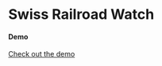 # Swiss Railroad Watch

#### Demo

[Check out the demo](https://lukezirngibl.github.io/swiss-railroad-watch-css/build)
